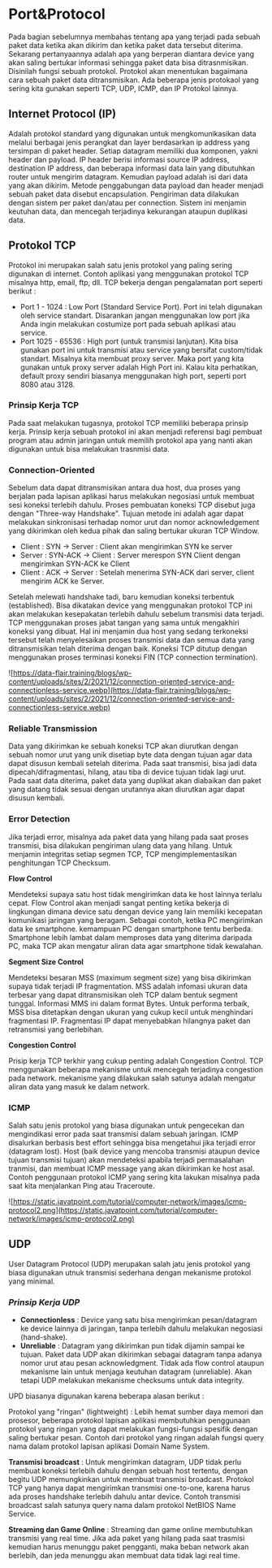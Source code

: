# Port&Protocol

Pada bagian sebelumnya membahas tentang apa yang terjadi pada sebuah paket data ketika akan dikirim dan ketika paket data tersebut diterima. Sekarang pertanyaannya adalah apa yang berperan diantara device yang akan saling bertukar informasi sehingga paket data bisa ditrasnmisikan. Disinilah fungsi sebuah protokol. Protokol akan menentukan bagaimana cara sebuah paket data ditransmisikan. Ada beberapa jenis protokaol yang sering kita gunakan seperti TCP, UDP, ICMP, dan IP Protokol lainnya.

## **Internet Protocol (IP)**

Adalah protokol standard yang digunakan untuk mengkomunikasikan data melalui berbagai jenis perangkat dan layer berdasarkan ip address yang tersimpan di paket header. Setiap datagram memiliki dua komponen, yakni header dan payload. IP header berisi informasi source IP address, destination IP address, dan beberapa informasi data lain yang dibutuhkan router untuk mengirim datagram. Kemudian payload adalah isi dari data yang akan dikirim. Metode penggabungan data payload dan header menjadi sebuah paket data disebut encapsulation. Pengiriman data dilakukan dengan sistem per paket dan/atau per connection. Sistem ini menjamin keutuhan data, dan mencegah terjadinya kekurangan ataupun duplikasi data.

## **Protokol TCP**

Protokol ini merupakan salah satu jenis protokol yang paling sering digunakan di internet. Contoh aplikasi yang menggunakan protokol TCP misalnya http, email, ftp, dll. TCP bekerja dengan pengalamatan port seperti berikut :

- Port 1 - 1024 : Low Port (Standard Service Port). Port ini telah digunakan oleh service standart. Disarankan jangan menggunakan low port jika Anda ingin melakukan costumize port pada sebuah aplikasi atau service.
- Port 1025 - 65536 : High port (untuk transmisi lanjutan). Kita bisa gunakan port ini untuk transmisi atau service yang bersifat custom/tidak standart. Misalnya kita membuat proxy server. Maka port yang kita gunakan untuk proxy server adalah High Port ini. Kalau kita perhatikan, default proxy sendiri biasanya menggunakan high port, seperti port 8080 atau 3128.

### Prinsip **Kerja TCP**

Pada saat melakukan tugasnya, protokol TCP memiliki beberapa prinsip kerja. Prinsip kerja sebuah protokol ini akan menjadi referensi bagi pembuat program atau admin jaringan untuk memilih protokol apa yang nanti akan digunakan untuk bisa melakukan trasnmisi data.

### **Connection-Oriented**

Sebelum data dapat ditransmisikan antara dua host, dua proses yang berjalan pada lapisan aplikasi harus melakukan negosiasi untuk membuat sesi koneksi terlebih dahulu. Proses pembuatan koneksi TCP disebut juga dengan "Three-way Handshake". Tujuan metode ini adalah agar dapat melakukan sinkronisasi terhadap nomor urut dan nomor acknowledgement yang dikirimkan oleh kedua pihak dan saling bertukar ukuran TCP Window.

- Client : SYN -> Server : Client akan mengirimkan SYN ke server
- Server : SYN-ACK -> Client : Server merespon SYN Client dengan mengirimkan SYN-ACK ke Client
- Client : ACK -> Server : Setelah menerima SYN-ACK dari server, client mengirim ACK ke Server.

Setelah melewati handshake tadi, baru kemudian koneksi terbentuk (established). Bisa dikatakan device yang menggunakan protokol TCP ini akan melakukan kesepakatan terlebih dahulu sebelum transmisi data terjadi. TCP menggunakan proses jabat tangan yang sama untuk mengakhiri koneksi yang dibuat. Hal ini menjamin dua host yang sedang terkoneksi tersebut telah menyelesaikan proses transmisi data dan semua data yang ditransmisikan telah diterima dengan baik. Koneksi TCP ditutup dengan menggunakan proses terminasi koneksi FIN (TCP connection termination).

![https://data-flair.training/blogs/wp-content/uploads/sites/2/2021/12/connection-oriented-service-and-connectionless-service.webp](https://data-flair.training/blogs/wp-content/uploads/sites/2/2021/12/connection-oriented-service-and-connectionless-service.webp)

### **Reliable Transmission**

Data yang dikirimkan ke sebuah koneksi TCP akan diurutkan dengan sebuah nomor urut yang unik disetiap byte data dengan tujuan agar data dapat disusun kembali setelah diterima. Pada saat transmisi, bisa jadi data dipecah/difragmentasi, hilang, atau tiba di device tujuan tidak lagi urut. Pada saat data diterima, paket data yang duplikat akan diabaikan dan paket yang datang tidak sesuai dengan urutannya akan diurutkan agar dapat disusun kembali.

### Error **Detection**

Jika terjadi error, misalnya ada paket data yang hilang pada saat proses transmisi, bisa dilakukan pengiriman ulang data yang hilang. Untuk menjamin integritas setiap segmen TCP, TCP mengimplementasikan penghitungan TCP Checksum.

**Flow Control**

Mendeteksi supaya satu host tidak mengirimkan data ke host lainnya terlalu cepat. Flow Control akan menjadi sangat penting ketika bekerja di lingkungan dimana device satu dengan device yang lain memiliki kecepatan komunikasi jaringan yang beragam. Sebagai contoh, ketika PC mengirimkan data ke smartphone. kemampuan PC dengan smartphone tentu berbeda. Smartphone lebih lambat dalam memproses data yang diterima daripada PC, maka TCP akan mengatur aliran data agar smartphone tidak kewalahan.

**Segment Size Control**

Mendeteksi besaran MSS (maximum segment size) yang bisa dikirimkan supaya tidak terjadi IP fragmentation. MSS adalah infomasi ukuran data terbesar yang dapat ditransmisikan oleh TCP dalam bentuk segment tunggal. Informasi MMS ini dalam format Bytes. Untuk performa terbaik, MSS bisa ditetapkan dengan ukuran yang cukup kecil untuk menghindari fragmentasi IP. Fragmentasi IP dapat menyebabkan hilangnya paket dan retransmisi yang berlebihan.

**Congestion Control**

Prisip kerja TCP terkhir yang cukup penting adalah Congestion Control. TCP menggunakan beberapa mekanisme untuk mencegah terjadinya congestion pada network. mekanisme yang dilakukan salah satunya adalah mengatur aliran data yang masuk ke dalam network.

### **ICMP**

Salah satu jenis protokol yang biasa digunakan untuk pengecekan dan mengindikasi error pada saat transmisi dalam sebuah jaringan. ICMP disalurkan berbasis best effort sehingga bisa mengetahui jika terjadi error (datagram lost). Host (baik device yang mencoba transmisi ataupun device tujuan transmisi tujuan) akan mendeteksi apabila terjadi permasalahan tranmisi, dan membuat ICMP message yang akan dikirimkan ke host asal. Contoh penggunaan protokol ICMP yang sering kita lakukan misalnya pada saat kita menjalankan Ping atau Traceroute.

![https://static.javatpoint.com/tutorial/computer-network/images/icmp-protocol2.png](https://static.javatpoint.com/tutorial/computer-network/images/icmp-protocol2.png)

## **UDP**

User Datagram Protocol (UDP) merupakan salah jatu jenis protokol yang biasa digunakan utnuk transmisi sederhana dengan mekanisme protokol yang minimal.

### ***Prinsip Kerja UDP***

- **Connectionless** : Device yang satu bisa mengirimkan pesan/datagram ke device lainnya di jaringan, tanpa terlebih dahulu melakukan negosiasi (hand-shake).
- **Unreliable** : Datagram yang dikirimkan pun tidak dijamin sampai ke tujuan. Paket data UDP akan dikirimkan sebagai datagram tanpa adanya nomor urut atau pesan acknowledgment. Tidak ada flow control ataupun mekanisme lain untuk menjaga keutuhan datagram (unreliable). Akan tetapi UDP melakukan mekanisme checksums untuk data integrity.

UPD biasanya digunakan karena beberapa alasan berikut :

Protokol yang "ringan" (lightweight) : Lebih hemat sumber daya memori dan prosesor, beberapa protokol lapisan aplikasi membutuhkan penggunaan protokol yang ringan yang dapat melakukan fungsi-fungsi spesifik dengan saling bertukar pesan. Contoh dari protokol yang ringan adalah fungsi query nama dalam protokol lapisan aplikasi Domain Name System.

**Transmisi broadcast** : Untuk mengirimkan datagram, UDP tidak perlu membuat koneksi terlebih dahulu dengan sebuah host tertentu, dengan begitu UDP memungkinkan untuk membuat transmisi broadcast. Protokol TCP yang hanya dapat mengirimkan transmisi one-to-one, karena harus ada proses handshake terlebih dahulu antar device. Contoh transmisi broadcast salah satunya query nama dalam protokol NetBIOS Name Service.

**Streaming dan Game Online** : Streaming dan game online membutuhkan transmisi yang real time. Jika ada paket yang hilang pada saat trasmisi kemudian harus menunggu paket pengganti, maka beban network akan berlebih, dan jeda menunggu akan membuat data tidak lagi real time.